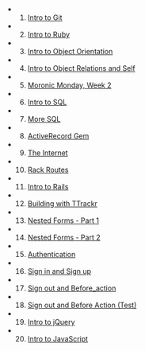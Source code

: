 - 1. [Intro to Git](https://www.youtube.com/watch?v=bK7i-BMJcM0&feature=youtu.be) 
- 2. [Intro to Ruby](https://www.youtube.com/watch?v=_BmEuwgHsGI&feature=youtu.be) 
- 3. [Intro to Object Orientation](https://www.youtube.com/watch?v=bBtFLt8nBng&feature=youtu.be) 
- 4. [Intro to Object Relations and Self](https://www.youtube.com/watch?v=Vrj1opkvTs8&feature=youtu.be) 
- 5. [Moronic Monday, Week 2](https://www.youtube.com/watch?v=Gd_s7CwW2MA&feature=youtu.be) 
- 6. [Intro to SQL](https://www.youtube.com/watch?v=oUqFqhsQLPk) 
- 7. [More SQL](https://www.youtube.com/watch?v=gpwbDUhxFG4) 
- 8. [ActiveRecord Gem](https://www.youtube.com/watch?v=EhhUGQIma_A&feature=youtu.be) 
- 9. [The Internet](https://www.youtube.com/watch?v=P--x-P44IH4&feature=youtu.be) 
- 10. [Rack Routes](https://www.youtube.com/watch?v=0pUQzJN5exw&feature=youtu.be) 
- 11. [Intro to Rails](https://www.youtube.com/watch?v=fpHd9bE2o7o&feature=youtu.be) 
- 12. [Building with TTrackr](https://www.youtube.com/watch?v=lObHElZAxnc&feature=youtu.be) 
- 13. [Nested Forms - Part 1](https://www.youtube.com/watch?v=Etc-IsokyI8&feature=youtu.be) 
- 14. [Nested Forms - Part 2](https://www.youtube.com/watch?v=Q14udTLt5YE&feature=youtu.be) 
- 15. [Authentication](https://www.youtube.com/watch?v=5fcQu-j7mDA&feature=youtu.be) 
- 16. [Sign in and Sign up](https://www.youtube.com/watch?v=uqCwlyhbon4&feature=youtu.be) 
- 17. [Sign out and Before\_action](https://www.youtube.com/watch?v=w6LbZbcdYdg&feature=youtu.be) 
- 18. [Sign out and Before Action (Test)](https://www.youtube.com/test) 
- 19. [Intro to jQuery](https://www.youtube.com/watch?v=gR2u1tsLvbk&feature=youtu.be) 
- 20. [Intro to JavaScript](https://www.youtube.com/watch?v=JWbSuRK0ehM&feature=youtu.be) 
